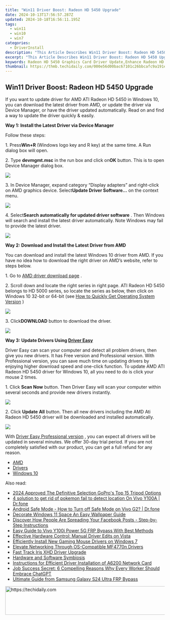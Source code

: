 ```yaml
---
title: "Win11 Driver Boost: Radeon HD 5450 Upgrade"
date: 2024-10-13T17:56:57.287Z
updated: 2024-10-18T16:56:11.195Z
tags:
  - win11
  - win10
  - win7
categories:
  - DriverInstall
description: "This Article Describes Win11 Driver Boost: Radeon HD 5450 Upgrade"
excerpt: "This Article Describes Win11 Driver Boost: Radeon HD 5450 Upgrade"
keywords: Radeon HD 5450 Graphics Card Driver Update,Enhance Radeon HD 5450 Performance with Win11,Win11 GPU Boost for AMD Radeon HD 5450,Improve Radeon 5450 FPS on Windows 11,Upgrade Radeon HD 5450 Graphics Card in Win11,Best Performance Settings for Radeon HD 5450 (Win11),Radeon HD 5450 Driver Optimization with Windows 11 OS
thumbnail: https://thmb.techidaily.com/000e56d00bac67101c26bbcafc9a191ee8cdd264920caaf7cb5a4bce74372cb0.jpg
---
```


## Win11 Driver Boost: Radeon HD 5450 Upgrade

If you want to update driver for AMD ATI Radeon HD 5450 in Windows 10, you can download the latest driver from AMD, or update the driver via Device Manager, or have the driver updated automatically. Read on and find a way to update the driver quickly & easily.  
  
**Way 1: Install the Latest Driver via Device Manager**
  
 Follow these steps:  
  
 1\. Press**Win+R** (Windows logo key and R key) at the same time. A Run dialog box will open.  
  
 2\. Type **devmgmt.msc** in the run box and click on**OK** button. This is to open Device Manager dialog box.  
  
![](https://images.drivereasy.com/wp-content/uploads/2016/12/img_5857a51448230.png)
  
 3\. In Device Manager, expand category “Display adapters” and right-click on AMD graphics device. Select**Update Driver Software…** on the context menu.  
  
![](https://images.drivereasy.com/wp-content/uploads/2016/12/img_5857a5367b22f.jpg)
  
 4\. Select**Search automatically for updated driver software** . Then Windows will search and install the latest driver automatically. Note Windows may fail to provide the latest driver.  
  
![](https://images.drivereasy.com/wp-content/uploads/2016/12/img_5857a57107fc1.jpg)
  
**Way 2: Download and Install the Latest Driver from AMD**
  
 You can download and install the latest Windows 10 driver from AMD. If you have no idea how to download the right driver on AMD’s website, refer to steps below.  
  
 1\. Go to [AMD driver download page](http://support.amd.com/en-us/download) .  
  
 2\. Scroll down and locate the right series in right page. ATI Radeon HD 5450 belongs to HD 5000 series, so locate the series as below, then click on Windows 10 32-bit or 64-bit (see [How to Quickly Get Operating System Version](https://tools.techidaily.com/drivereasy/download/) )  
  
![](https://images.drivereasy.com/wp-content/uploads/2016/12/img_5857a73e47916.jpg)
  
 3\. Click**DOWNLOAD** button to download the driver.  
  
![](https://images.drivereasy.com/wp-content/uploads/2016/12/img_5857a866968be.jpg)
  
 **Way 3: Update Drivers Using [Driver Easy](https://tools.techidaily.com/drivereasy/download/)**

 Driver Easy can scan your computer and detect all problem drivers, then give you new drivers. It has Free version and Professional version. With Professional version, you can save much time on updating drivers by enjoying higher download speed and one-click function.  To update AMD ATI Radeon HD 5450 driver for Windows 10, all you need to do is click your mouse 2 times.
  
1\. Click **Scan Now**  button. Then Driver Easy will scan your computer within several seconds and provide new drivers instantly.
  
![](https://images.drivereasy.com/wp-content/uploads/2017/04/img_58fd94c4d849e.png)
  
2\. Click **Update**  **All** button. Then all new drivers including the AMD Ati Radeon HD 5450 driver will be downloaded and installed automatically.
  
![](https://images.drivereasy.com/wp-content/uploads/2017/04/img_58fd957d03a1c.jpg)

 With [Driver Easy Professional version](https://tools.techidaily.com/drivereasy/download/) , you can expect all drivers will be updated in several minutes. We offer 30-day trial period. If you are not completely satisfied with our product, you can get a full refund for any reason.

* [AMD](https://tools.techidaily.com/drivereasy/download/)
* [Drivers](https://tools.techidaily.com/drivereasy/download/)
* [Windows 10](https://tools.techidaily.com/drivereasy/download/)

<ins class="adsbygoogle"
     style="display:block"
     data-ad-format="autorelaxed"
     data-ad-client="ca-pub-7571918770474297"
     data-ad-slot="1223367746"></ins>

<ins class="adsbygoogle"
     style="display:block"
     data-ad-client="ca-pub-7571918770474297"
     data-ad-slot="8358498916"
     data-ad-format="auto"
     data-full-width-responsive="true"></ins>

<span class="atpl-alsoreadstyle">Also read:</span>
<div><ul>
<li><a href="https://article-helps.techidaily.com/2024-approved-the-definitive-selection-gopros-top-15-tripod-options/"><u>2024 Approved The Definitive Selection GoPro's Top 15 Tripod Options</u></a></li>
<li><a href="https://change-location.techidaily.com/4-solution-to-get-rid-of-pokemon-fail-to-detect-location-on-vivo-y100a-drfone-by-drfone-virtual-android/"><u>4 solution to get rid of pokemon fail to detect location On Vivo Y100A | Dr.fone</u></a></li>
<li><a href="https://howto.techidaily.com/android-safe-mode-how-to-turn-off-safe-mode-on-vivo-g2-drfone-by-drfone-fix-android-problems-fix-android-problems/"><u>Android Safe Mode - How to Turn off Safe Mode on Vivo G2? | Dr.fone</u></a></li>
<li><a href="https://extra-resources.techidaily.com/decorate-windows-11-space-an-easy-wallpaper-guide/"><u>Decorate Windows 11 Space An Easy Wallpaper Guide</u></a></li>
<li><a href="https://techno-recovery.techidaily.com/discover-how-people-are-spreading-your-facebook-posts-step-by-step-instructions/"><u>Discover How People Are Spreading Your Facebook Posts - Step-by-Step Instructions</u></a></li>
<li><a href="https://bypass-frp.techidaily.com/easy-guide-to-vivo-y100i-power-5g-frp-bypass-with-best-methods-by-drfone-android/"><u>Easy Guide to Vivo Y100i Power 5G FRP Bypass With Best Methods</u></a></li>
<li><a href="https://driver-install.techidaily.com/effective-hardware-control-manual-driver-edits-on-vista/"><u>Effective Hardware Control: Manual Driver Edits on Vista</u></a></li>
<li><a href="https://driver-install.techidaily.com/efficiently-install-new-gaming-mouse-drivers-on-windows-7/"><u>Efficiently Install New Gaming Mouse Drivers on Windows 7</u></a></li>
<li><a href="https://driver-install.techidaily.com/elevate-networking-through-os-compatible-mf4770n-drivers/"><u>Elevate Networking Through OS-Compatible MF4770n Drivers</u></a></li>
<li><a href="https://driver-install.techidaily.com/fast-track-iris-xhd-driver-upgrade/"><u>Fast Track Iris XHD Driver Upgrade</u></a></li>
<li><a href="https://driver-install.techidaily.com/hardware-and-software-symbiosis/"><u>Hardware and Software Symbiosis</u></a></li>
<li><a href="https://driver-install.techidaily.com/instructions-for-efficient-driver-installation-of-a6200-network-card/"><u>Instructions for Efficient Driver Installation of A6200 Network Card</u></a></li>
<li><a href="https://tech-hub.techidaily.com/job-success-secret-6-compelling-reasons-why-every-worker-should-embrace-chatgpt/"><u>Job Success Secret: 6 Compelling Reasons Why Every Worker Should Embrace ChatGPT</u></a></li>
<li><a href="https://android-frp.techidaily.com/ultimate-guide-from-samsung-galaxy-s24-ultra-frp-bypass-by-drfone-android/"><u>Ultimate Guide from Samsung Galaxy S24 Ultra FRP Bypass</u></a></li>
</ul></div>

<!-- affiliate ads begin -->
<a href="https://jalbum-affiliate-program.sjv.io/c/5597632/1838960/17916" target="_top" id="1838960">
  <img src="//a.impactradius-go.com/display-ad/17916-1838960" border="0" alt="https://techidaily.com" width="728" height="90"/>
</a>
<img height="0" width="0" src="https://jalbum-affiliate-program.sjv.io/i/5597632/1838960/17916" style="position:absolute;visibility:hidden;" border="0" />
<!-- affiliate ads end -->

